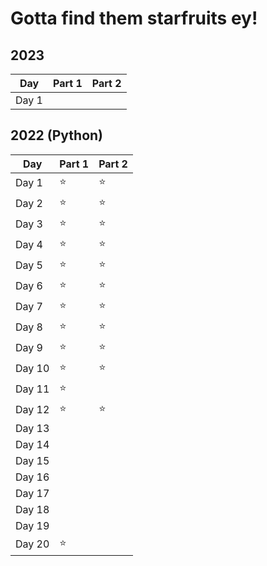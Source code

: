 # Gotta find them starfruits ey!
## 2023
| Day  | Part 1 | Part 2 |
| ------------- | ------------- | ------------- |
| Day 1  |   |   |
## 2022 (Python)
| Day  | Part 1 | Part 2 |
| ------------- | ------------- | ------------- |
| Day 1  | ⭐ | ⭐ |
| Day 2  | ⭐ | ⭐ |
| Day 3  | ⭐ | ⭐ |
| Day 4  | ⭐ | ⭐ |
| Day 5  | ⭐ | ⭐ |
| Day 6  | ⭐ | ⭐ |
| Day 7  | ⭐ | ⭐ |
| Day 8  | ⭐ | ⭐ |
| Day 9  | ⭐ | ⭐ |
| Day 10  | ⭐ | ⭐ |
| Day 11  | ⭐ |   |
| Day 12  | ⭐ | ⭐ |
| Day 13  |   |   |
| Day 14  |   |   |
| Day 15  |   |   |
| Day 16  |   |   |
| Day 17  |   |   |
| Day 18  |   |   |
| Day 19  |   |   |
| Day 20  | ⭐ |   |